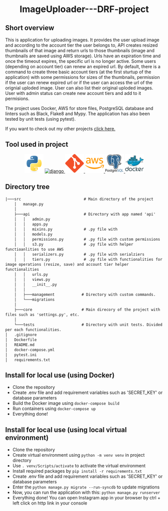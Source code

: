 # <p align=center> <a name="top">ImageUploader---DRF-project </a></p>

## Short overview

This is application for uploading images. It provides the user upload image and according to the account tier the user belongs to, API creates resized thumbnails of that image and return urls to those thumbnails (image and thumbnails are saved using AWS storage). Urls have an expiration time and once the timeout expires, the specific url is no longer active. Some users (depending on account tier) can renew an expired url. 
By default, there is a command to create three basic account tiers (at the first sturtup of the application) with some permissions for sizes of the thumbnails, permission if the user can renew expired url or if the user can access the url of the orignial uploded image.
User can also list their original uploded images.
User with admin status can create new account tiers and add to it permisions.

The project uses Docker, AWS for store files, PostgreSQL database and linters such as Black, Flake8 and Mypy. The application has also been tested by unit tests (using pytest).

If you want to check out my other projects [click here.](https://github.com/krzysztofgrabczynski)

## Tool used in project

<p align=center><a href="https://www.python.org"> <img src="https://raw.githubusercontent.com/devicons/devicon/master/icons/python/python-original.svg" alt="python" width="60" height="60"/></a> 
<a href="https://www.djangoproject.com/"> <img src="https://cdn.worldvectorlogo.com/logos/django.svg" alt="django" width="60" height="60"/> </a>
<a href="https://git-scm.com/"> <img src="https://raw.githubusercontent.com/devicons/devicon/master/icons/git/git-original.svg" alt="git" width="60" height="60"/> </a> 
<a href="https://aws.amazon.com/"> <img src="https://raw.githubusercontent.com/devicons/devicon/55609aa5bd817ff167afce0d965585c92040787a/icons/amazonwebservices/amazonwebservices-plain-wordmark.svg" alt="aws" width="60" height="60"/> </a>
<a href="https://www.postgresql.org.pl/"> <img src="https://raw.githubusercontent.com/devicons/devicon/55609aa5bd817ff167afce0d965585c92040787a/icons/postgresql/postgresql-original-wordmark.svg" alt="psql" width="60" height="60"/> </a>
<a href="https://www.docker.com/"> <img src="https://raw.githubusercontent.com/devicons/devicon/55609aa5bd817ff167afce0d965585c92040787a/icons/docker/docker-original-wordmark.svg" alt="docker" width="60" height="60"/> </a></p>

## Directory tree

```
|───src                            # Main directory of the project
    │   manage.py
    │
    ├───api                        # Directory with app named 'api'
    │   │   admin.py
    │   │   apps.py
    │   │   mixins.py              # .py file with 
    │   │   models.py
    │   │   permissions.py         # .py file with custom permissions
    │   │   s3.py                  # .py file with helper functioanlities to use AWS 
    │   │   serializers.py         # .py file with serialziers
    │   │   tiers.py               # .py file with functionalities for image operations (resize, save) and account tier helper functionalities
    │   │   urls.py
    │   │   views.py
    │   │   __init__.py
    │   │
    │   ├───management            # Directory with custom commands.
    │   └───migrations
    │
    ├───core                      # Main direcory of the project with files such as 'settings.py', etc.
    │
    └───tests                     # Directory with unit tests. Divided per each functionalities.
│   .gitignore
│   Dockerfile
│   README.md
│   docker-compose.yml
│   pytest.ini
│   requirements.txt
```

## Install for local use (using Docker)
- Clone the repository
- Create .env file and add requirement variables such as 'SECRET_KEY' or database parameters
- Build the Docker image using ``` docker-compose build ```
- Run containers using ``` docker-compose up ```
- Everything done! 


## Install for local use (using local virtual environment)
- Clone the repository
- Create virtual environment using ``` python -m venv venv ``` in project directory
- Use ``` . venv/Scripts/activate ``` to activate the virtual environment
- Install required packages by ``` pip install -r requirements.txt ```
- Create .env file and add requirement variables such as 'SECRET_KEY' or database parameters
- Enter the ``` python manage.py migrate --run-syncdb ``` to update migrations
- Now, you can run the application with this: ``` python manage.py runserver ```
- Everything done! You can open Instagram app in your browser by ctrl + left click on http link in your console



